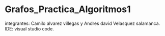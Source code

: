 # Grafos_Practica_Algoritmos1
integrantes: Camilo alvarez villegas y Andres david Velasquez salamanca.
IDE: visual studio code.


